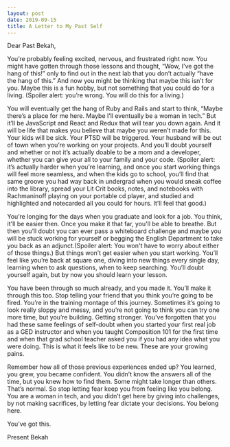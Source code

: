 ```yaml
---
layout: post
date: 2019-09-15
title: A Letter to My Past Self
---
```

Dear Past Bekah,

You’re probably feeling excited, nervous, and frustrated right now. You might have gotten through those lessons and thought, “Wow, I’ve got the hang of this!” only to find out in the next lab that you don’t actually “have the hang of this.” And now you might be thinking that maybe this isn’t for you. Maybe this is a fun hobby, but not something that you could do for a living. (Spoiler alert: you’re wrong. You will do this for a living.)

You will eventually get the hang of Ruby and Rails and start to think, “Maybe there’s a place for me here. Maybe I’ll eventually be a woman in tech.” But it’ll be JavaScript and React and Redux that will tear you down again. And it will be life that makes you believe that maybe you weren’t made for this. Your kids will be sick. Your PTSD will be triggered. Your husband will be out of town when you’re working on your projects. And you’ll doubt yourself and whether or not it’s actually doable to be a mom and a developer, whether you can give your all to your family and your code. (Spoiler alert: it’s actually harder when you’re learning, and once you start working things will feel more seamless, and when the kids go to school, you’ll find that same groove you had way back in undergrad when you would sneak coffee into the library, spread your Lit Crit books, notes, and notebooks with Rachmaninoff playing on your portable cd player, and studied and highlighted and notecarded all you could for hours. It’ll feel that good.)

You’re longing for the days when you graduate and look for a job. You think, it'll be easier then. Once you make it that far, you'll be able to breathe. But then you’ll doubt you can ever pass a whiteboard challenge and maybe you will be stuck working for yourself or begging the English Department to take you back as an adjunct.(Spoiler alert: You won't have to worry about either of those things.) But things won’t get easier when you start working. You’ll feel like you’re back at square one, diving into new things every single day, learning when to ask questions, when to keep searching. You’ll doubt yourself again, but by now you should learn your lesson.

You have been through so much already, and you made it. You’ll make it through this too. Stop telling your friend that you think you’re going to be fired. You’re in the training montage of this journey. Sometimes it’s going to look really sloppy and messy, and you’re not going to think you can try one more time, but you’re building. Getting stronger. You’ve forgotten that you had these same feelings of self-doubt when you started your first real job as a GED instructor and when you taught Composition 101 for the first time and when that grad school teacher asked you if you had any idea what you were doing. This is what it feels like to be new. These are your growing pains.

Remember how all of those previous experiences ended up? You learned, you grew, you became confident. You didn’t know the answers all of the time, but you knew how to find them. Some might take longer than others. That’s normal. So stop letting fear keep you from feeling like you belong. You are a woman in tech, and you didn’t get here by giving into challenges, by not making sacrifices, by letting fear dictate your decisions. You belong here.

You’ve got this.

Present Bekah
